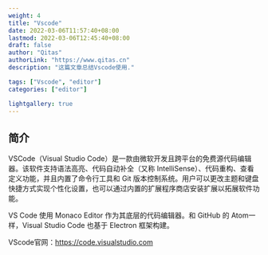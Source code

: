```yaml
---
weight: 4
title: "Vscode"
date: 2022-03-06T11:57:40+08:00
lastmod: 2022-03-06T12:45:40+08:00
draft: false
author: "Qitas"
authorLink: "https://www.qitas.cn"
description: "这篇文章总结Vscode使用."

tags: ["Vscode", "editor"]
categories: ["editor"]

lightgallery: true
---
```



## 简介

VSCode（Visual Studio Code）是一款由微软开发且跨平台的免费源代码编辑器。该软件支持语法高亮、代码自动补全（又称 IntelliSense）、代码重构、查看定义功能，并且内置了命令行工具和 Git 版本控制系统。用户可以更改主题和键盘快捷方式实现个性化设置，也可以通过内置的扩展程序商店安装扩展以拓展软件功能。

VS Code 使用 Monaco Editor 作为其底层的代码编辑器。和 GitHub 的 Atom一样，Visual Studio Code 也基于 Electron 框架构建。

VScode官网：https://code.visualstudio.com
